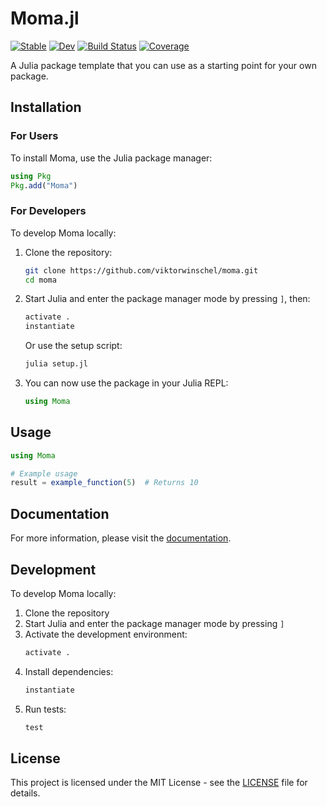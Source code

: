 # Moma.jl

[![Stable](https://img.shields.io/badge/docs-stable-blue.svg)](https://viktorwinschel.github.io/moma/stable)
[![Dev](https://img.shields.io/badge/docs-dev-blue.svg)](https://viktorwinschel.github.io/moma/dev)
[![Build Status](https://github.com/viktorwinschel/moma/workflows/CI/badge.svg)](https://github.com/viktorwinschel/moma/actions)
[![Coverage](https://codecov.io/gh/viktorwinschel/moma/branch/main/graph/badge.svg)](https://codecov.io/gh/viktorwinschel/moma)

A Julia package template that you can use as a starting point for your own package.

## Installation

### For Users
To install Moma, use the Julia package manager:

```julia
using Pkg
Pkg.add("Moma")
```

### For Developers
To develop Moma locally:

1. Clone the repository:
   ```bash
   git clone https://github.com/viktorwinschel/moma.git
   cd moma
   ```

2. Start Julia and enter the package manager mode by pressing `]`, then:
   ```julia
   activate .
   instantiate
   ```
   
   Or use the setup script:
   ```bash
   julia setup.jl
   ```

3. You can now use the package in your Julia REPL:
   ```julia
   using Moma
   ```

## Usage

```julia
using Moma

# Example usage
result = example_function(5)  # Returns 10
```

## Documentation

For more information, please visit the [documentation](https://viktorwinschel.github.io/moma/stable).

## Development

To develop Moma locally:

1. Clone the repository
2. Start Julia and enter the package manager mode by pressing `]`
3. Activate the development environment:
   ```julia
   activate .
   ```
4. Install dependencies:
   ```julia
   instantiate
   ```
5. Run tests:
   ```julia
   test
   ```

## License

This project is licensed under the MIT License - see the [LICENSE](LICENSE) file for details.
